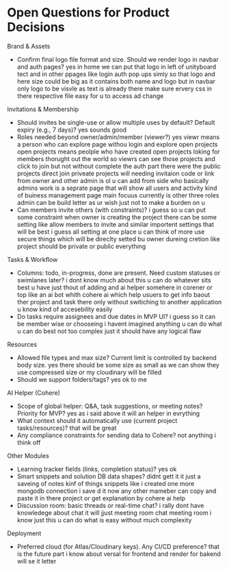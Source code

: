 # Open Questions for Product Decisions

Brand & Assets
- Confirm final logo file format and size. Should we render logo in navbar and auth pages?
 yes in home we can put that logo in left of unityboard tect and in other ppages like login auth pop ups simly so that logo and here size could be big as it contains both name and logo but in navbar only logo to be visvle as text is already there make sure ervery css in there respective file easy for u to access ad change 

Invitations & Membership
- Should invites be single-use or allow multiple uses by default? Default expiry (e.g., 7 days)?
yes sounds good
- Roles needed beyond owner/admin/member (viewer?)
yes viewr means a person who can explore page withou login and explore open projects open projects means peolple who have created open projects loking for members thorught out the world so viewrs can see those projects and click to join but not without complete the auth part  there were the public projects direct join priveate projects will needing invitaion code or link from owner  and other admin is ol u can add from side who basically  admins work is a seprate page that will show all users and activity kind of buiness management page main focuus currently is other three roles admin can be build letter as ur wish just not to make a burden on u 
- Can members invite others (with constraints)?
i guess so u can put some constraint when owner is creating the project there can be some setting like allow members to invite and similar importent settings that will be best i guess all setting at one place u can think of more use secure things which will be direclty setted bu owner dureing cretion like project should be private or public everything 

Tasks & Workflow
- Columns: todo, in-progress, done are present. Need custom statuses or swimlanes later?
i dont know much about this u can do whatever sits best u have just thout of adding and ai helper somehere in corener or top like an ai bot whith cohere ai which help usuers to get info baout ther project and task there only without switiching to another application u know kind of accesebility easily 
- Do tasks require assignees and due dates in MVP UI?
i guess so it can be member wise or chooseing i havent imagined anything u can do what u can do best not too complex just it should have any logical flaw 

Resources
- Allowed file types and max size? Current limit is controlled by backend body size. yes there should be some size as small as we can show they use compressed size or my cloudinary will be filled 
- Should we support folders/tags?
yes ok to me 

AI Helper (Cohere)
- Scope of global helper: Q&A, task suggestions, or meeting notes? Priority for MVP?
yes as i said above it will an helper in evrything 
- What context should it automatically use (current project tasks/resources)?
that will be great 
- Any compliance constraints for sending data to Cohere?
not anything i think off

Other Modules
- Learning tracker fields (links, completion status)?
yes ok 
- Smart snippets and solution DB data shapes?
didnt gett it it just a saveing of notes kinf of things snippets like i created one more mongodb connection i save d it now any other mameber can copy and paste it in there project or get explanation by cohere ai help
- Discussion room: basic threads or real-time chat?
i rally dont have knowledege about chat it will jjust meeting room chat meeting room i know just this u can do what is easy without much complexity 

Deployment
- Preferred cloud (for Atlas/Cloudinary keys). Any CI/CD preference?
that is the future part i know about versal for frontend and render for bakend will se it letter 
